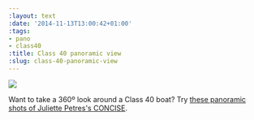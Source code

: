 ```yaml
---
:layout: text
:date: '2014-11-13T13:00:42+01:00'
:tags:
- pano
- class40
:title: Class 40 panoramic view
:slug: class-40-panoramic-view
---
```

![](https://31.media.tumblr.com/6a4f8e4a0cbe38c8c476406209b43cf3/tumblr_inline_nez80pePnJ1qcydz0.png)

Want to take a 360º look around a Class 40 boat? Try [these panoramic shots of Juliette Petres's CONCISE](http://www.go-image.com/visitejuliette/juliette.html).
